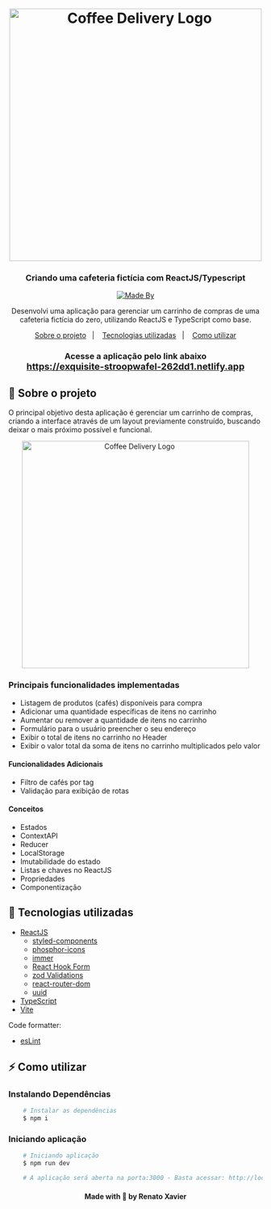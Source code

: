 <h1 align="center">
<img alig src="./src/assets/intro-imagem.svg" width=500 alt="Coffee Delivery Logo">
</h1>

<h3 align="center">
  Criando uma cafeteria fictícia com ReactJS/Typescript
</h3>

<p align="center">
  <a href="https://www.linkedin.com/in/rnatu/">
    <img alt="Made By" src="https://img.shields.io/static/v1?label=Made%20By&message=Renato%20Xavier&color=3667B3&style=for-the-badge">
  </a>
</p>

<p align="center">
Desenvolvi uma aplicação para gerenciar um carrinho de compras de uma cafeteria fictícia do zero, utilizando ReactJS e TypeScript como base.
</p>

<p align="center">
  <a href="#-sobre-o-projeto">Sobre o projeto</a>&nbsp;&nbsp;&nbsp;|&nbsp;&nbsp;&nbsp;
  <a href="#-tecnologias-utilizadas">Tecnologias utilizadas</a>&nbsp;&nbsp;&nbsp;|&nbsp;&nbsp;&nbsp;
  <a href="#-Como-utilizar">Como utilizar</a>
</p>

<h3 align="center">
  Acesse a aplicação pelo link abaixo<br />
   <font size="4">
   <a  href="https://exquisite-stroopwafel-262dd1.netlify.app">
  https://exquisite-stroopwafel-262dd1.netlify.app
  </a>
  </font>
</h3>

## 📜 Sobre o projeto

O principal objetivo desta aplicação é gerenciar um carrinho de compras, criando a interface através de um layout previamente construído, buscando deixar o mais próximo possível e funcional.

<p align="center">
  <img alig src="./public/demonstration.png" width=450 alt="Coffee Delivery Logo">
</p>

### Principais funcionalidades implementadas

- Listagem de produtos (cafés) disponíveis para compra
- Adicionar uma quantidade específicas de itens no carrinho
- Aumentar ou remover a quantidade de itens no carrinho
- Formulário para o usuário preencher o seu endereço
- Exibir o total de itens no carrinho no Header
- Exibir o valor total da soma de itens no carrinho multiplicados pelo valor

#### Funcionalidades Adicionais

- Filtro de cafés por tag
- Validação para exibição de rotas

#### Conceitos

- Estados
- ContextAPI
- Reducer
- LocalStorage
- Imutabilidade do estado
- Listas e chaves no ReactJS
- Propriedades
- Componentização

## 🚀 Tecnologias utilizadas

- [ReactJS](https://pt-br.reactjs.org/)
  - [styled-components](https://styled-components.com/)
  - [phosphor-icons](https://phosphoricons.com/)
  - [immer](https://immerjs.github.io/immer/)
  - [React Hook Form](https://react-hook-form.com/)
  - [zod Validations](https://zod.dev/)
  - [react-router-dom](https://reactrouter.com/en/main)
  - [uuid](https://github.com/uuidjs/uuid)
- [TypeScript](https://www.typescriptlang.org/)
- [Vite](https://vitejs.dev/)

Code formatter:

- [esLint](https://eslint.org/)

## ⚡ Como utilizar

### Instalando Dependências

```bash
    # Instalar as dependências
    $ npm i
```

### Iniciando aplicação

```bash
    # Iniciando aplicação
    $ npm run dev

    # A aplicação será aberta na porta:3000 - Basta acessar: http://localhost:5173/
```

<h4 align="center">
    Made with 💜 by Renato Xavier
</h4>

